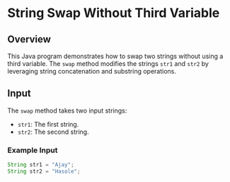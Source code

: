 # String Swap Without Third Variable

## Overview
This Java program demonstrates how to swap two strings without using a third variable. The `swap` method modifies the strings `str1` and `str2` by leveraging string concatenation and substring operations.

## Input
The `swap` method takes two input strings:
- `str1`: The first string.
- `str2`: The second string.

### Example Input
```java
String str1 = "Ajay";
String str2 = "Hasole";
